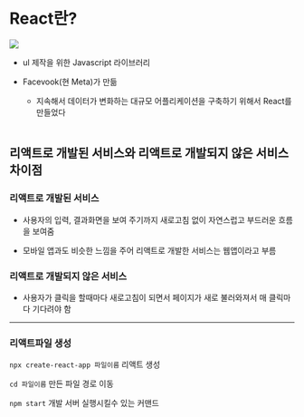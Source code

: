 # React란?

![](https://miro.medium.com/v2/resize:fit:1200/0*XCgoYU9sqt95P8J0.png)

- ul 제작을 위한 Javascript 라이브러리

- Facevook(현 Meta)가 만듦

  - 지속해서 데이터가 변화하는 대규모 어플리케이션을 구축하기 위해서 React를 만들었다

  <br>

## 리액트로 개발된 서비스와 리액트로 개발되지 않은 서비스 차이점

### 리액트로 개발된 서비스

- 사용자의 입력, 결과화면을 보여 주기까지 새로고침 없이 자연스럽고 부드러운 흐름을 보여줌

- 모바일 앱과도 비슷한 느낌을 주어 리액트로 개발한 서비스는 웹앱이라고 부름

### 리액트로 개발되지 않은 서비스

- 사용자가 클릭을 할때마다 새로고침이 되면서 페이지가 새로 불러와져서 매 클릭마다 기다려야 함

---

### 리액트파일 생성

`npx create-react-app 파일이름` 리액트 생성

`cd 파일이름` 만든 파일 경로 이동

`npm start` 개발 서버 실행시킬수 있는 커맨드
